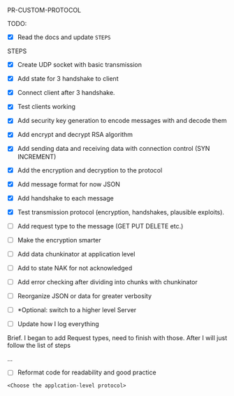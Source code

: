 PR-CUSTOM-PROTOCOL

TODO: 

* [x] Read the docs and update `STEPS`

STEPS

* [x] Create UDP socket with basic transmission

* [x] Add state for 3 handshake to client

* [x] Connect client after 3 handshake.

* [x] Test clients working

* [x] Add security key generation to encode messages with and decode them

* [x] Add encrypt and decrypt RSA algorithm

* [x] Add sending data and receiving data with connection control (SYN INCREMENT)

* [x] Add the encryption and decryption to the protocol

* [x] Add message format for now JSON

* [x] Add handshake to each message

* [x] Test transmission protocol (encryption, handshakes, plausible exploits).

* [ ] Add request type to the message (GET PUT DELETE  etc.)

* [ ] Make the encryption smarter

* [ ] Add data chunkinator at application level

* [ ] Add to state NAK for not acknowledged

* [ ] Add error checking after dividing into chunks with chunkinator

* [ ] Reorganize JSON or data for greater verbosity

* [ ] *Optional: switch to a higher level Server

* [ ] Update how I log everything

Brief. I began to add Request types, need to finish with those. After I will just follow the list of steps

...

* [ ] Reformat code for readability and good practice

`<Choose the applcation-level protocol>`